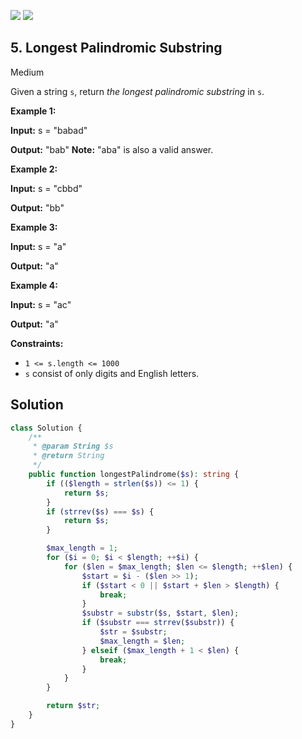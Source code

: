 [![](https://img.shields.io/github/stars/LeetCode-in-Php/LeetCode-in-Php?label=Stars&style=flat-square)](https://github.com/LeetCode-in-Php/LeetCode-in-Php)
[![](https://img.shields.io/github/forks/LeetCode-in-Php/LeetCode-in-Php?label=Fork%20me%20on%20GitHub%20&style=flat-square)](https://github.com/LeetCode-in-Php/LeetCode-in-Php/fork)

## 5\. Longest Palindromic Substring

Medium

Given a string `s`, return _the longest palindromic substring_ in `s`.

**Example 1:**

**Input:** s = "babad"

**Output:** "bab" **Note:** "aba" is also a valid answer. 

**Example 2:**

**Input:** s = "cbbd"

**Output:** "bb" 

**Example 3:**

**Input:** s = "a"

**Output:** "a" 

**Example 4:**

**Input:** s = "ac"

**Output:** "a" 

**Constraints:**

*   `1 <= s.length <= 1000`
*   `s` consist of only digits and English letters.

## Solution

```php
class Solution {
    /**
     * @param String $s
     * @return String
     */
    public function longestPalindrome($s): string {
        if (($length = strlen($s)) <= 1) {
            return $s;
        }
        if (strrev($s) === $s) {
            return $s;
        }

        $max_length = 1;
        for ($i = 0; $i < $length; ++$i) {
            for ($len = $max_length; $len <= $length; ++$len) {
                $start = $i - ($len >> 1);
                if ($start < 0 || $start + $len > $length) {
                    break;
                }
                $substr = substr($s, $start, $len);
                if ($substr === strrev($substr)) {
                    $str = $substr;
                    $max_length = $len;
                } elseif ($max_length + 1 < $len) {
                    break;
                }
            }
        }

        return $str;
    }
}
```